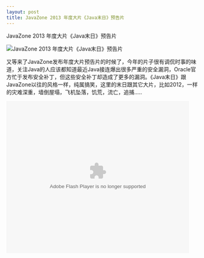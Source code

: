 ```yaml
---
layout: post
title: JavaZone 2013 年度大片《Java末日》预告片
---
```


JavaZone 2013 年度大片《Java末日》预告片

![JavaZone 2013 年度大片《Java末日》预告片](http://static.oschina.net/uploads/img/201307/25091432_uW0p.jpg)

又等来了JavaZone发布年度大片预告片的时候了，今年的片子很有调侃时事的味道，关注Java的人应该都知道最近Java接连爆出很多严重的安全漏洞，Oracle官方忙于发布安全补丁，但这些安全补丁却造成了更多的漏洞。《Java末日》跟JavaZone以往的风格一样，纯属搞笑，这里的末日跟其它大片，比如2012，一样的灾难深重，墙倒屋塌，飞机坠落，饥荒，流亡，追捕…..

<embed src="http://player.youku.com/player.php/sid/XNTczMTU2ODQw/v.swf" allowFullScreen="true" quality="high" width="480" height="400" align="middle" allowScriptAccess="always" type="application/x-shockwave-flash"></embed>